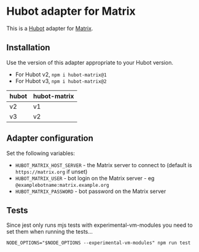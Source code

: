 # Hubot adapter for Matrix

This is a [Hubot](https://hubot.github.com) adapter for [Matrix](https://matrix.org/).

## Installation

Use the version of this adapter appropriate to your Hubot version.

* For Hubot v2, `npm i hubot-matrix@1`
* For Hubot v3, `npm i hubot-matrix@2`

| **hubot** | **hubot-matrix** |
|----|----|
| v2 | v1 |
| v3 | v2 |

## Adapter configuration

Set the following variables:

* `HUBOT_MATRIX_HOST_SERVER` - the Matrix server to connect to (default is `https://matrix.org` if unset)
* `HUBOT_MATRIX_USER` - bot login on the Matrix server - eg `@examplebotname:matrix.example.org`
* `HUBOT_MATRIX_PASSWORD` - bot password on the Matrix server

## Tests

Since jest only runs mjs tests with experimental-vm-modules you need to set them when running the tests...

```shell
NODE_OPTIONS="$NODE_OPTIONS --experimental-vm-modules" npm run test
```
